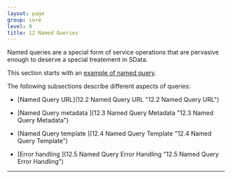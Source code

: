 ```yaml
---
layout: page
group: core
level: 0
title: 12 Named Queries
---
```


Named queries are a special form of service operations that are pervasive
enough to deserve a special treatement in SData.

This section starts with an [example of named
query](/daisy/sdata/596-DSY/591-DSY.html "12.1 Example of Named Query").

The following subsections describe different aspects of queries:

*   [Named Query URL](12.2 Named Query URL "12.2 Named Query URL")

*   [Named Query metadata ](12.3 Named Query Metadata "12.3 Named Query Metadata")

*   [Named Query template ](12.4 Named Query Template "12.4 Named Query Template")

*   [Error handling ](12.5 Named Query Error Handling "12.5 Named Query Error Handling")

* * *